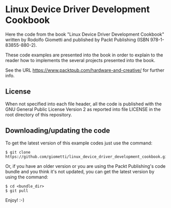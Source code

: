 Linux Device Driver Development Cookbook
========================================

Here the code from the book "Linux Device Driver Development Cookbook"
written by Rodolfo Giometti and published by Packt
Publishing (ISBN 978-1-83855-880-2).

These code examples are presented into the book in order to explain to
the reader how to implements the several projects presented into the
book.

See the URL
https://www.packtpub.com/hardware-and-creative/
for further info.

License
-------

When not specified into each file header, all the code is published
with the GNU General Public License Version 2 as reported into file
LICENSE in the root directory of this repository.

Downloading/updating the code
-----------------------------

To get the latest version of this example codes just use the command:

    $ git clone https://github.com/giometti/linux_device_driver_development_cookbook.git

Or, if you have an older version or you are using the Packt
Publishing's code bundle and you think it's not updated, you can get
the latest version by using the command:

    $ cd <bundle_dir>
    $ git pull

Enjoy! :-)
